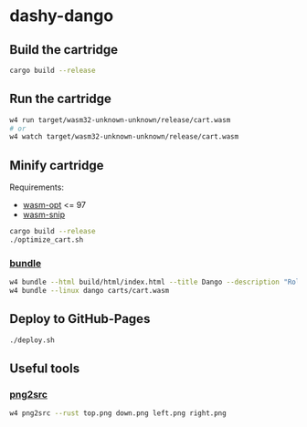 # dashy-dango

## Build the cartridge

```bash
cargo build --release
```

## Run the cartridge

```bash
w4 run target/wasm32-unknown-unknown/release/cart.wasm
# or
w4 watch target/wasm32-unknown-unknown/release/cart.wasm
```

## Minify cartridge

Requirements:

- [wasm-opt](https://github.com/WebAssembly/binaryen) <= 97
- [wasm-snip](https://github.com/rustwasm/wasm-snip)

```bash
cargo build --release
./optimize_cart.sh
```

### [bundle](https://wasm4.org/docs/reference/cli#bundle)

```bash
w4 bundle --html build/html/index.html --title Dango --description "Rolling puzzle game" --icon-file "assets/sprites/dangoBeeg.png" build/cart.wasm
w4 bundle --linux dango carts/cart.wasm
```

## Deploy to GitHub-Pages

```bash
./deploy.sh
```

## Useful tools

### [png2src](https://wasm4.org/docs/reference/cli#png2src)

```bash
w4 png2src --rust top.png down.png left.png right.png
```
